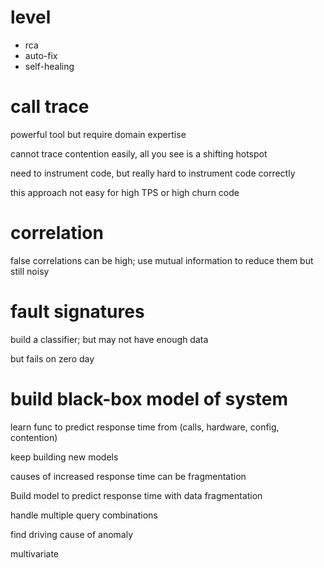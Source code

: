 
# level

* rca
* auto-fix
* self-healing

# call trace

powerful tool but require domain expertise

cannot trace contention easily, all you see is a shifting hotspot 

need to instrument code, but really hard to instrument code correctly

this approach not easy for high TPS or high churn code

# correlation

false correlations can be high; use mutual information to reduce them but still noisy

# fault signatures

build a classifier; but may not have enough data

but fails on zero day 

# build black-box model of system

learn func to predict response time from (calls, hardware, config, contention)

keep building new models

causes of increased response time can be fragmentation

Build model to predict response time with data fragmentation

handle multiple query combinations

find driving cause of anomaly

multivariate

